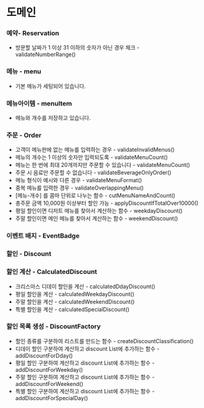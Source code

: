 # 도메인

### 예약- Reservation
 - 방문할 날짜가 1 이상 31 이하의 숫자가 아닌 경우 체크 - validateNumberRange()
### 메뉴 - menu
 - 기본 메뉴가 세팅되어 있습니다.
### 메뉴아이템 - menuItem
 - 메뉴와 개수를 저장하고 있습니다.
### 주문 - Order
 - 고객이 메뉴판에 없는 메뉴를 입력하는 경우 - validateInvalidMenus()
 - 메뉴의 개수는 1 이상의 숫자만 입력되도록 - validateMenuCount()
 - 메뉴는 한 번에 최대 20개까지만 주문할 수 있습니다 - validateMenuCount()
 - 주문 시 음료만 주문할 수 없습니다 - validateBeverageOnlyOrder()
 - 메뉴 형식이 예시와 다른 경우 - validateMenuFormat()
 - 중복 메뉴를 입력한 경우 - validateOverlappingMenu()
 - [메뉴-개수] 를 콤마 단위로 나누는 함수 - cutMenuNameAndCount()
 - 총주문 금액 10,000원 이상부터 할인 가능 - applyDiscountIfTotalOver10000()
 - 평일 할인이면 디저트 메뉴를 찾아서 계산하는 함수 - weekdayDiscount()
 - 주말 할인이면 메인 메뉴를 찾아서 계산하는 함수 - weekendDiscount()
### 이벤트 배지 - EventBadge
### 할인 - Discount
### 할인 계산 - CalculatedDiscount
 - 크리스마스 디데이 할인을 계산 - calculatedDdayDiscount() 
 - 평일 할인을 계산 - calculatedWeekdayDiscount()
 - 주말 할인을 계산 - calculatedWeekendDiscount()
 - 특별 할인을 계산 - calculatedSpecialDiscount()
### 할인 목록 생성 - DiscountFactory
 - 할인 종류를 구분하여 리스트를 만드는 함수 - createDiscountClassification()
 - 디데이 할인 구분하여 계산하고 discount List에 추가하는 함수 - addDiscountForDday()
 - 평일 할인 구분하여 계산하고 discount List에 추가하는 함수 - addDiscountForWeekday()
 - 주말 할인 구분하여 계산하고 discount List에 추가하는 함수 - addDiscountForWeekend()
 - 특별 할인 구분하여 계산하고 discount List에 추가하는 함수 - addDiscountForSpecialDay()